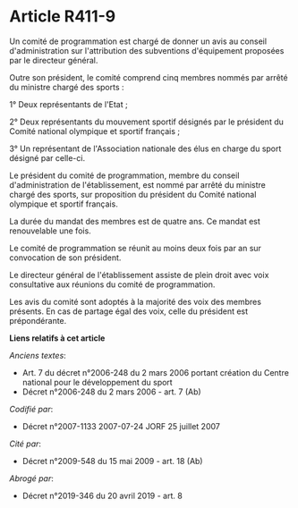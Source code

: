 # Article R411-9

Un comité de programmation est chargé de donner un avis au conseil d'administration sur l'attribution des subventions
d'équipement proposées par le directeur général.

Outre son président, le comité comprend cinq membres nommés par arrêté du ministre chargé des sports :

1° Deux représentants de l'Etat ;

2° Deux représentants du mouvement sportif désignés par le président du Comité national olympique et sportif français ;

3° Un représentant de l'Association nationale des élus en charge du sport désigné par celle-ci.

Le président du comité de programmation, membre du conseil d'administration de l'établissement, est nommé par arrêté du
ministre chargé des sports, sur proposition du président du Comité national olympique et sportif français.

La durée du mandat des membres est de quatre ans. Ce mandat est renouvelable une fois.

Le comité de programmation se réunit au moins deux fois par an sur convocation de son président.

Le directeur général de l'établissement assiste de plein droit avec voix consultative aux réunions du comité de
programmation.

Les avis du comité sont adoptés à la majorité des voix des membres présents. En cas de partage égal des voix, celle du
président est prépondérante.

**Liens relatifs à cet article**

_Anciens textes_:

  - Art. 7 du décret n°2006-248 du 2 mars 2006 portant création du Centre national pour le développement du sport
  - Décret n°2006-248 du 2 mars 2006 - art. 7 (Ab)

_Codifié par_:

  - Décret n°2007-1133 2007-07-24 JORF 25 juillet 2007

_Cité par_:

  - Décret n°2009-548 du 15 mai 2009 - art. 18 (Ab)

_Abrogé par_:

  - Décret n°2019-346 du 20 avril 2019 - art. 8
